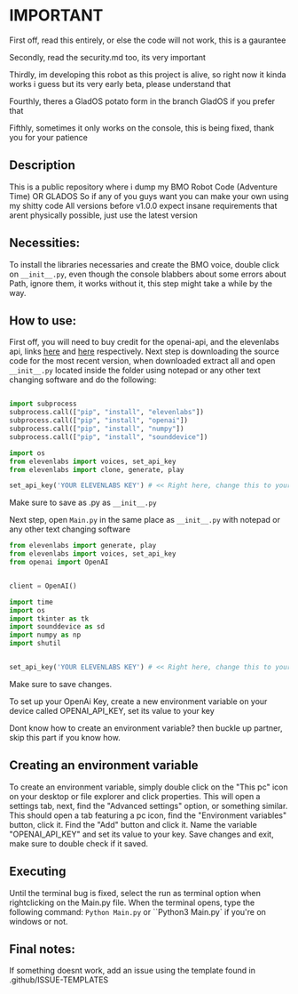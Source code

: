 # IMPORTANT
First off, read this entirely, or else the code will not work, this is a gaurantee

Secondly, read the security.md too, its very important

Thirdly, im developing this robot as this project is alive, so right now it kinda works i guess but its very early beta, please understand that

Fourthly, theres a GladOS potato form in the branch GladOS if you prefer that

Fifthly, sometimes it only works on the console, this is being fixed, thank you for your patience

## Description
This is a public repository where i dump my BMO Robot Code (Adventure Time) OR GLADOS So if any of you guys want you can make your own using my shitty code
All versions before v1.0.0 expect insane requirements that arent physically possible, just use the latest version

## Necessities:
To install the libraries necessaries and create the BMO voice, double click on `__init__.py`, even though the console blabbers about some errors about Path, ignore them, it works without it, this step might take a while by the way.

## How to use:
First off, you will need to buy credit for the openai-api, and the elevenlabs api, links [here](https://platform.openai.com/account/billing/overview) and [here](https://elevenlabs.io/subscription) respectively.
Next step is downloading the source code for the most recent version, when downloaded extract all and open `__init__.py` located inside the folder using notepad or any other text changing software and do the following:

```py

import subprocess
subprocess.call(["pip", "install", "elevenlabs"])
subprocess.call(["pip", "install", "openai"])
subprocess.call(["pip", "install", "numpy"])
subprocess.call(["pip", "install", "sounddevice"])

import os
from elevenlabs import voices, set_api_key
from elevenlabs import clone, generate, play

set_api_key('YOUR ELEVENLABS KEY') # << Right here, change this to your actual elevenlabs API key
```
Make sure to save as .py as `__init__.py`

Next step, open  `Main.py` in the same place as `__init__.py` with notepad or any other text changing software

```py
from elevenlabs import generate, play
from elevenlabs import voices, set_api_key
from openai import OpenAI


client = OpenAI()

import time
import os
import tkinter as tk
import sounddevice as sd
import numpy as np
import shutil


set_api_key('YOUR ELEVENLABS KEY') # << Right here, change this to your actual, real elevenlabs key.
```

Make sure to save changes.

To set up your OpenAi Key, create a new environment variable on your device called OPENAI_API_KEY, set its value to your key

Dont know how to create an environment variable? then buckle up partner, skip this part if you know how.

## Creating an environment variable

To create an environment variable, simply double click on the "This pc" icon on your desktop or file explorer and click properties.
This will open a settings tab, next, find the "Advanced settings" option, or something similar.
This should open a tab featuring a pc icon, find the "Environment variables" button, click it.
Find the "Add" button and click it.
Name the variable "OPENAI_API_KEY" and set its value to your key.
Save changes and exit, make sure to double check if it saved.

## Executing

Until the terminal bug is fixed, select the run as terminal option when rightclicking on the Main.py file.
When the terminal opens, type the following command: `Python Main.py` or ``Python3 Main.py` if you're on windows or not.

## Final notes:

If something doesnt work, add an issue using the template found in .github/ISSUE-TEMPLATES


